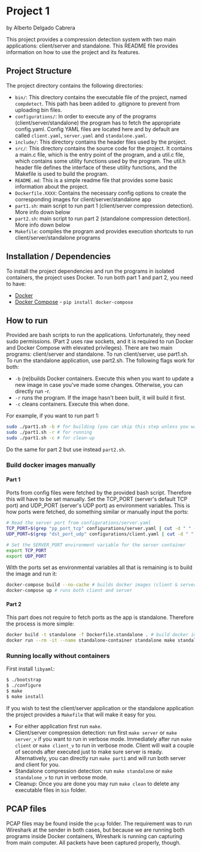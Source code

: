 # Project 1 
by Alberto Delgado Cabrera

This project provides a compression detection system with two main applications: client/server and standalone. This README file provides information on how to use the project and its features.

## Project Structure 
The project directory contains the following directories:
- `bin/`: This directory contains the executable file of the project, named `compdetect`. This path has been added to .gitignore to prevent from uploading bin files.
- `configurations/`: In order to execute any of the programs (client/server/standalone) the program has to fetch the appropriate config.yaml. Config YAML files are located here and by default are called `client.yaml`, `server.yaml` and `standalone.yaml`.
- `include/`: This directory contains the header files used by the project.
- `src/`: This directory contains the source code for the project. It contains a main.c file, which is the entry point of the program, and a util.c file, which contains some utility functions used by the program. The util.h header file defines the interface of these utility functions, and the Makefile is used to build the program.
- `README.md`: This is a simple readme file that provides some basic information about the project.
- `Dockerfile.XXXX`: Contains the necessary config options to create the corresponding images for client/server/standalone app 
- `part1.sh`: main script to run part 1 (client/server compression detection). More info down below
- `part2.sh`: main script to run part 2 (standalone compression detection). More info down below
- `Makefile`: compiles the program and provides execution shortcuts to run client/server/standalone programs

## Installation / Dependencies
To install the project dependencies and run the programs in isolated containers, the project uses Docker. To run both part 1 and part 2, you need to have:
- [Docker](https://docs.docker.com/engine/install/)
- [Docker Compose](https://pypi.org/project/docker-compose/) - `pip install docker-compose`


## How to run 
Provided are bash scripts to run the applications. Unfortunately, they need sudo permissions. (Part 2 uses raw sockets, and it is required to run Docker and Docker Compose with elevated privileges). There are two main programs: client/server and standalone. To run client/server, use part1.sh. To run the standalone application, use part2.sh. The following flags work for both:
- `-b` (re)builds Docker containers. Execute this when you want to update a new image in case you've made some changes. Otherwise, you can directly run -r.
- `-r` runs the program. If the image hasn't been built, it will build it first.
- `-c` cleans containers. Execute this when done.

For example, if you want to run part 1:
```bash
sudo ./part1.sh -b # for building (you can skip this step unless you want to force new build)
sudo ./part1.sh -r # for running
sudo ./part1.sh -c # for clean-up
```

Do the same for part 2 but use instead `part2.sh`.

### Build docker images manually
#### Part 1
Ports from config files were fetched by the provided bash script. Therefore this will have to be set manually. Set the TCP_PORT (server's default TCP port) and UDP_PORT (server's UDP port) as environment variables. This is how ports were fetched, do something similar or manually input the ports:

```bash
# Read the server port from configurations/server.yaml
TCP_PORT=$(grep "pp_port_tcp" configurations/server.yaml | cut -d " " -f 2)
UDP_PORT=$(grep "dst_port_udp" configurations/client.yaml | cut -d " " -f 2)

# Set the SERVER_PORT environment variable for the server container
export TCP_PORT
export UDP_PORT
```

With the ports set as environmental variables all that is remaining is to build the image and run it:

```bash
docker-compose build --no-cache # builds docker images (client & server)
docker-compose up # runs both client and server
```

#### Part 2 
This part does not require to fetch ports as the app is standalone. Therefore the process is more simple:
```bash
docker build -t standalone -f Dockerfile.standalone . # build docker image
docker run --rm -it --name standalone-container standalone make standalone 2>&1 # runs program
```

### Running locally without containers
First install `libyaml`:
```bash
$ ./bootstrap
$ ./configure
$ make
$ make install
```

If you wish to test the client/server application or the standalone application the project provides a `Makefile` that will make it easy for you. 
- For either application first run `make`. 
- Client/server compression detection: run first `make server` or `make server_v` if you want to run in verbose mode. Immediately after run `make client` or `make client_v` to run in verbose mode. Client will wait a couple of seconds after executed just to make sure server is ready. Alternatively, you can directly run `make part1` and will run both server and client for you.
- Standalone compression detection: run `make standalone` or `make standalone_v` to run in verbose mode.
- Cleanup: Once you are done you may run `make clean` to delete any executable files in `bin` folder.

## PCAP files 
PCAP files may be found inside the `pcap` folder. The requirement was to run Wireshark at the sender in both cases, but because we are running both programs inside Docker containers, Wireshark is running can capturing from main computer. All packets have been captured properly, though.
